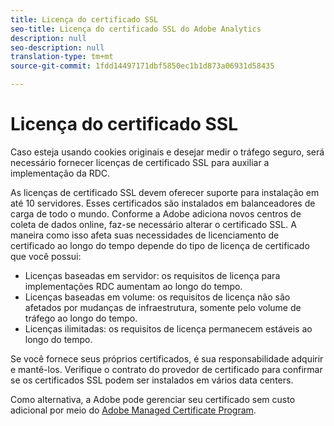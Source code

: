 ```yaml
---
title: Licença do certificado SSL
seo-title: Licença do certificado SSL do Adobe Analytics
description: null
seo-description: null
translation-type: tm+mt
source-git-commit: 1fdd14497171dbf5850ec1b1d873a06931d58435

---
```



# Licença do certificado SSL

Caso esteja usando cookies originais e desejar medir o tráfego seguro, será necessário fornecer licenças de certificado SSL para auxiliar a implementação da RDC.

As licenças de certificado SSL devem oferecer suporte para instalação em até 10 servidores. Esses certificados são instalados em balanceadores de carga de todo o mundo. Conforme a Adobe adiciona novos centros de coleta de dados online, faz-se necessário alterar o certificado SSL. A maneira como isso afeta suas necessidades de licenciamento de certificado ao longo do tempo depende do tipo de licença de certificado que você possui:

* Licenças baseadas em servidor: os requisitos de licença para implementações RDC aumentam ao longo do tempo.
* Licenças baseadas em volume: os requisitos de licença não são afetados por mudanças de infraestrutura, somente pelo volume de tráfego ao longo do tempo.
* Licenças ilimitadas: os requisitos de licença permanecem estáveis ao longo do tempo.

Se você fornece seus próprios certificados, é sua responsabilidade adquirir e mantê-los. Verifique o contrato do provedor de certificado para confirmar se os certificados SSL podem ser instalados em vários data centers.

Como alternativa, a Adobe pode gerenciar seu certificado sem custo adicional por meio do [Adobe Managed Certificate Program](https://marketing.adobe.com/resources/help/en_US/whitepapers/first_party_cookies/adobe_managed_cert_pgm.html).
